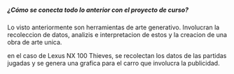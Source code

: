 ##### ¿Cómo se conecta todo lo anterior con el proyecto de curso?

Lo visto anteriormente son herramientas de arte generativo.
Involucran la recoleccion de datos, analizis e interpretacion de estos y la creacion de una obra de arte unica.

en el caso de Lexus NX 100 Thieves, se recolectan los datos de las partidas jugadas y se genera una grafica para el carro que involucra la publicidad.
